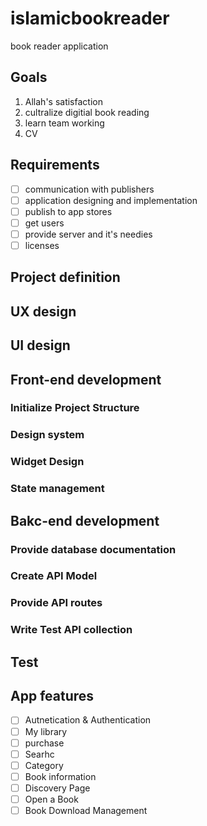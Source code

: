 # islamicbookreader
book reader application

## Goals
1. Allah's satisfaction
2. cultralize digitial book reading
3. learn team working
4. CV
## Requirements
- [ ] communication with publishers
- [ ] application designing and implementation
- [ ] publish to app stores
- [ ] get users
- [ ] provide server and it's needies
- [ ] licenses

## Project definition
## UX design
## UI design
## Front-end development
### Initialize Project Structure
### Design system
### Widget Design
### State management
## Bakc-end development
### Provide database documentation
### Create API Model
### Provide API routes
### Write Test API collection
## Test

## App features
- [ ] Autnetication & Authentication
- [ ] My library
- [ ] purchase
- [ ] Searhc
- [ ] Category
 -[ ] Book information
- [ ] Discovery Page
- [ ] Open a Book
- [ ] Book Download Management
